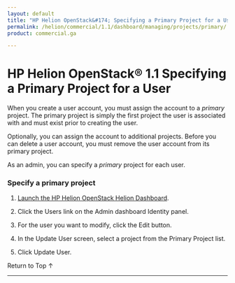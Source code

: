 ```yaml
---
layout: default
title: "HP Helion OpenStack&#174; Specifying a Primary Project for a User"
permalink: /helion/commercial/1.1/dashboard/managing/projects/primary/
product: commercial.ga

---
```

<!--PUBLISHED-->

<script>

function PageRefresh {
onLoad="window.refresh"
}

PageRefresh();

</script>

<!--
<p style="font-size: small;"> <a href="/helion/commercial/1.1/ga1/install/">&#9664; PREV</a> | <a href="/helion/commercial/1.1/ga1/install-overview/">&#9650; UP</a> | <a href="/helion/commercial/1.1/ga1/">NEXT &#9654;</a> 
-->

# HP Helion OpenStack&#174; 1.1 Specifying a Primary Project for a User

When you create a user account, you must assign the account to a *primary* project. The primary project is simply the first project the user is associated with and must exist prior to creating the user.

Optionally, you can assign the account to additional projects. Before you can delete a user account, you must remove the user account from its primary project.

As an admin, you can specify a *primary* project for each user. 

### Specify a primary project ###

1. [Launch the HP Helion OpenStack Helion Dashboard](/helion/openstack/1.1/dashboard/login/).

2. Click the Users link on the Admin dashboard Identity panel.

3. For the user you want to modify, click the Edit button.

4. In the Update User screen, select a project from the Primary Project list.

5. Click Update User.

<p><a href="#top" style="padding:14px 0px 14px 0px; text-decoration: none;"> Return to Top &#8593; </a>


----
